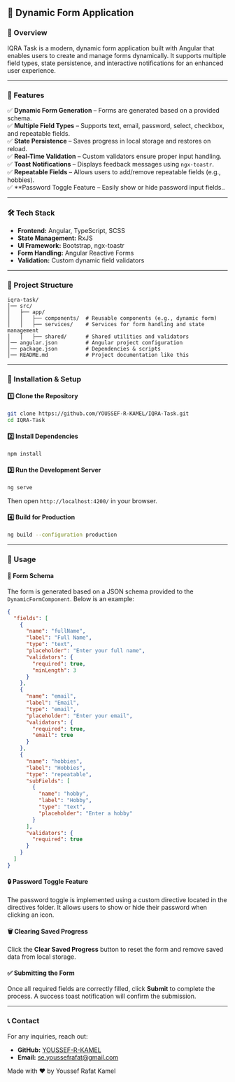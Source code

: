 ## 🚀 Dynamic Form Application

### 📌 Overview
IQRA Task is a modern, dynamic form application built with Angular that enables users to create and manage forms dynamically. It supports multiple field types, state persistence, and interactive notifications for an enhanced user experience.

---

### 🎯 Features
✅ **Dynamic Form Generation** – Forms are generated based on a provided schema.  
✅ **Multiple Field Types** – Supports text, email, password, select, checkbox, and repeatable fields.  
✅ **State Persistence** – Saves progress in local storage and restores on reload.  
✅ **Real-Time Validation** – Custom validators ensure proper input handling.  
✅ **Toast Notifications** – Displays feedback messages using `ngx-toastr`.  
✅ **Repeatable Fields** – Allows users to add/remove repeatable fields (e.g., hobbies).  
✅ **Password Toggle Feature – Easily show or hide password input fields..  

---

### 🛠️ Tech Stack
- **Frontend:** Angular, TypeScript, SCSS  
- **State Management:** RxJS  
- **UI Framework:** Bootstrap, ngx-toastr  
- **Form Handling:** Angular Reactive Forms  
- **Validation:** Custom dynamic field validators  

---

### 📂 Project Structure
```
iqra-task/
│── src/
│   ├── app/
│   │   ├── components/  # Reusable components (e.g., dynamic form)
│   │   ├── services/    # Services for form handling and state management
│   │   ├── shared/      # Shared utilities and validators
│── angular.json         # Angular project configuration
│── package.json         # Dependencies & scripts
│── README.md            # Project documentation like this
```

---

### 📌 Installation & Setup

#### 1️⃣ Clone the Repository
```bash
git clone https://github.com/YOUSSEF-R-KAMEL/IQRA-Task.git
cd IQRA-Task
```

#### 2️⃣ Install Dependencies
```bash
npm install
```

#### 3️⃣ Run the Development Server
```bash
ng serve
```
Then open `http://localhost:4200/` in your browser.

#### 4️⃣ Build for Production
```bash
ng build --configuration production
```

---

### 🎯 Usage

#### 📌 Form Schema
The form is generated based on a JSON schema provided to the `DynamicFormComponent`. Below is an example:

```json
{
  "fields": [
    {
      "name": "fullName",
      "label": "Full Name",
      "type": "text",
      "placeholder": "Enter your full name",
      "validators": {
        "required": true,
        "minLength": 3
      }
    },
    {
      "name": "email",
      "label": "Email",
      "type": "email",
      "placeholder": "Enter your email",
      "validators": {
        "required": true,
        "email": true
      }
    },
    {
      "name": "hobbies",
      "label": "Hobbies",
      "type": "repeatable",
      "subFields": [
        {
          "name": "hobby",
          "label": "Hobby",
          "type": "text",
          "placeholder": "Enter a hobby"
        }
      ],
      "validators": {
        "required": true
      }
    }
  ]
}
```

#### 🔒 Password Toggle Feature
The password toggle is implemented using a custom directive located in the directives folder. It allows users to show or hide their password when clicking an icon.

#### 🗑️ Clearing Saved Progress
Click the **Clear Saved Progress** button to reset the form and remove saved data from local storage.

#### ✅ Submitting the Form
Once all required fields are correctly filled, click **Submit** to complete the process. A success toast notification will confirm the submission.

---

### 📞 Contact
For any inquiries, reach out:
- **GitHub:** [YOUSSEF-R-KAMEL](https://github.com/YOUSSEF-R-KAMEL)
- **Email:** se.youssefrafat@gmail.com

Made with ❤️ by Youssef Rafat Kamel
